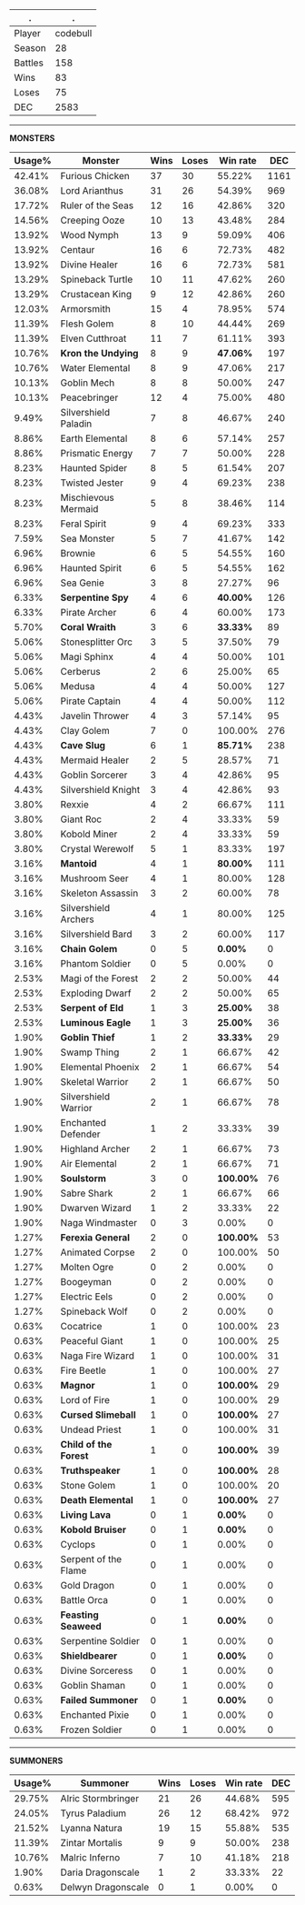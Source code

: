 .|.
|-|-
Player|codebull
Season|28
Battles|158
Wins|83
Loses|75
DEC|2583

---
**MONSTERS**

Usage%|Monster|Wins|Loses|Win rate|DEC|
-|-|-|-|-|-|
42.41%|Furious Chicken|37|30|55.22%|1161|
36.08%|Lord Arianthus|31|26|54.39%|969|
17.72%|Ruler of the Seas|12|16|42.86%|320|
14.56%|Creeping Ooze|10|13|43.48%|284|
13.92%|Wood Nymph|13|9|59.09%|406|
13.92%|Centaur|16|6|72.73%|482|
13.92%|Divine Healer|16|6|72.73%|581|
13.29%|Spineback Turtle|10|11|47.62%|260|
13.29%|Crustacean King|9|12|42.86%|260|
12.03%|Armorsmith|15|4|78.95%|574|
11.39%|Flesh Golem|8|10|44.44%|269|
11.39%|Elven Cutthroat|11|7|61.11%|393|
10.76%|**Kron the Undying**|8|9|**47.06%**|197|
10.76%|Water Elemental|8|9|47.06%|217|
10.13%|Goblin Mech|8|8|50.00%|247|
10.13%|Peacebringer|12|4|75.00%|480|
9.49%|Silvershield Paladin|7|8|46.67%|240|
8.86%|Earth Elemental|8|6|57.14%|257|
8.86%|Prismatic Energy|7|7|50.00%|228|
8.23%|Haunted Spider|8|5|61.54%|207|
8.23%|Twisted Jester|9|4|69.23%|238|
8.23%|Mischievous Mermaid|5|8|38.46%|114|
8.23%|Feral Spirit|9|4|69.23%|333|
7.59%|Sea Monster|5|7|41.67%|142|
6.96%|Brownie|6|5|54.55%|160|
6.96%|Haunted Spirit|6|5|54.55%|162|
6.96%|Sea Genie|3|8|27.27%|96|
6.33%|**Serpentine Spy**|4|6|**40.00%**|126|
6.33%|Pirate Archer|6|4|60.00%|173|
5.70%|**Coral Wraith**|3|6|**33.33%**|89|
5.06%|Stonesplitter Orc|3|5|37.50%|79|
5.06%|Magi Sphinx|4|4|50.00%|101|
5.06%|Cerberus|2|6|25.00%|65|
5.06%|Medusa|4|4|50.00%|127|
5.06%|Pirate Captain|4|4|50.00%|112|
4.43%|Javelin Thrower|4|3|57.14%|95|
4.43%|Clay Golem|7|0|100.00%|276|
4.43%|**Cave Slug**|6|1|**85.71%**|238|
4.43%|Mermaid Healer|2|5|28.57%|71|
4.43%|Goblin Sorcerer|3|4|42.86%|95|
4.43%|Silvershield Knight|3|4|42.86%|93|
3.80%|Rexxie|4|2|66.67%|111|
3.80%|Giant Roc|2|4|33.33%|59|
3.80%|Kobold Miner|2|4|33.33%|59|
3.80%|Crystal Werewolf|5|1|83.33%|197|
3.16%|**Mantoid**|4|1|**80.00%**|111|
3.16%|Mushroom Seer|4|1|80.00%|128|
3.16%|Skeleton Assassin|3|2|60.00%|78|
3.16%|Silvershield Archers|4|1|80.00%|125|
3.16%|Silvershield Bard|3|2|60.00%|117|
3.16%|**Chain Golem**|0|5|**0.00%**|0|
3.16%|Phantom Soldier|0|5|0.00%|0|
2.53%|Magi of the Forest|2|2|50.00%|44|
2.53%|Exploding Dwarf|2|2|50.00%|65|
2.53%|**Serpent of Eld**|1|3|**25.00%**|38|
2.53%|**Luminous Eagle**|1|3|**25.00%**|36|
1.90%|**Goblin Thief**|1|2|**33.33%**|29|
1.90%|Swamp Thing|2|1|66.67%|42|
1.90%|Elemental Phoenix|2|1|66.67%|54|
1.90%|Skeletal Warrior|2|1|66.67%|50|
1.90%|Silvershield Warrior|2|1|66.67%|78|
1.90%|Enchanted Defender|1|2|33.33%|39|
1.90%|Highland Archer|2|1|66.67%|73|
1.90%|Air Elemental|2|1|66.67%|71|
1.90%|**Soulstorm**|3|0|**100.00%**|76|
1.90%|Sabre Shark|2|1|66.67%|66|
1.90%|Dwarven Wizard|1|2|33.33%|22|
1.90%|Naga Windmaster|0|3|0.00%|0|
1.27%|**Ferexia General**|2|0|**100.00%**|53|
1.27%|Animated Corpse|2|0|100.00%|50|
1.27%|Molten Ogre|0|2|0.00%|0|
1.27%|Boogeyman|0|2|0.00%|0|
1.27%|Electric Eels|0|2|0.00%|0|
1.27%|Spineback Wolf|0|2|0.00%|0|
0.63%|Cocatrice|1|0|100.00%|23|
0.63%|Peaceful Giant|1|0|100.00%|25|
0.63%|Naga Fire Wizard|1|0|100.00%|31|
0.63%|Fire Beetle|1|0|100.00%|27|
0.63%|**Magnor**|1|0|**100.00%**|29|
0.63%|Lord of Fire|1|0|100.00%|29|
0.63%|**Cursed Slimeball**|1|0|**100.00%**|27|
0.63%|Undead Priest|1|0|100.00%|31|
0.63%|**Child of the Forest**|1|0|**100.00%**|39|
0.63%|**Truthspeaker**|1|0|**100.00%**|28|
0.63%|Stone Golem|1|0|100.00%|20|
0.63%|**Death Elemental**|1|0|**100.00%**|27|
0.63%|**Living Lava**|0|1|**0.00%**|0|
0.63%|**Kobold Bruiser**|0|1|**0.00%**|0|
0.63%|Cyclops|0|1|0.00%|0|
0.63%|Serpent of the Flame|0|1|0.00%|0|
0.63%|Gold Dragon|0|1|0.00%|0|
0.63%|Battle Orca|0|1|0.00%|0|
0.63%|**Feasting Seaweed**|0|1|**0.00%**|0|
0.63%|Serpentine Soldier|0|1|0.00%|0|
0.63%|**Shieldbearer**|0|1|**0.00%**|0|
0.63%|Divine Sorceress|0|1|0.00%|0|
0.63%|Goblin Shaman|0|1|0.00%|0|
0.63%|**Failed Summoner**|0|1|**0.00%**|0|
0.63%|Enchanted Pixie|0|1|0.00%|0|
0.63%|Frozen Soldier|0|1|0.00%|0|

---
**SUMMONERS**

Usage%|Summoner|Wins|Loses|Win rate|DEC|
-|-|-|-|-|-|
29.75%|Alric Stormbringer|21|26|44.68%|595|
24.05%|Tyrus Paladium|26|12|68.42%|972|
21.52%|Lyanna Natura|19|15|55.88%|535|
11.39%|Zintar Mortalis|9|9|50.00%|238|
10.76%|Malric Inferno|7|10|41.18%|218|
1.90%|Daria Dragonscale|1|2|33.33%|22|
0.63%|Delwyn Dragonscale|0|1|0.00%|0|
